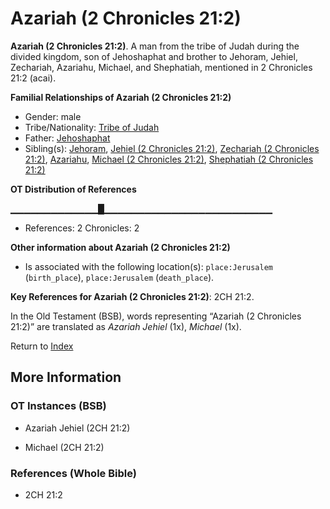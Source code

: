# Azariah (2 Chronicles 21:2)
**Azariah (2 Chronicles 21:2)**. 
A man from the tribe of Judah during the divided kingdom, son of Jehoshaphat and brother to Jehoram, Jehiel, Zechariah, Azariahu, Michael, and Shephatiah, mentioned in 2 Chronicles 21:2 (acai). 




**Familial Relationships of Azariah (2 Chronicles 21:2)**


* Gender: male
* Tribe/Nationality: [Tribe of Judah](../../../groups/md/acai/Judah.md)
* Father: [Jehoshaphat](Jehoshaphat.3.md)
* Sibling(s): [Jehoram](Jehoram.md), [Jehiel (2 Chronicles 21:2)](Jehiel.4.md), [Zechariah (2 Chronicles 21:2)](Zechariah.11.md), [Azariahu](Azariahu.md), [Michael (2 Chronicles 21:2)](Michael.9.md), [Shephatiah (2 Chronicles 21:2)](Shephatiah.5.md)


**OT Distribution of References**

▁▁▁▁▁▁▁▁▁▁▁▁▁█▁▁▁▁▁▁▁▁▁▁▁▁▁▁▁▁▁▁▁▁▁▁▁▁▁
* References: 2 Chronicles: 2





**Other information about Azariah (2 Chronicles 21:2)**


* Is associated with the following location(s): 
`place:Jerusalem` (`birth_place`), `place:Jerusalem` (`death_place`). 


**Key References for Azariah (2 Chronicles 21:2)**: 
2CH 21:2. 


In the Old Testament (BSB), words representing “Azariah (2 Chronicles 21:2)” are translated as 
*Azariah Jehiel* (1x), *Michael* (1x). 




Return to [Index](00-Index.md)

## More Information

### OT Instances (BSB)

* Azariah Jehiel (2CH 21:2)

* Michael (2CH 21:2)



### References (Whole Bible)

* 2CH 21:2



